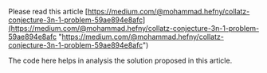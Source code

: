 Please read this article 
[https://medium.com/@mohammad.hefny/collatz-conjecture-3n-1-problem-59ae894e8afc](https://medium.com/@mohammad.hefny/collatz-conjecture-3n-1-problem-59ae894e8afc "https://medium.com/@mohammad.hefny/collatz-conjecture-3n-1-problem-59ae894e8afc")

The code here helps in analysis the solution proposed in this article.
